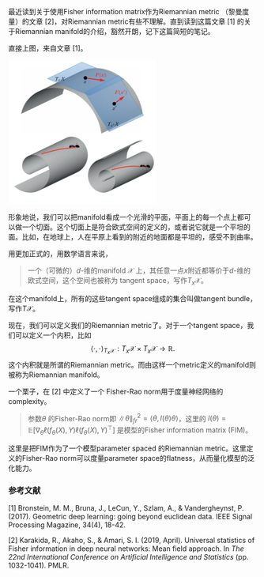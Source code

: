 最近读到关于使用Fisher information matrix作为Riemannian metric （黎曼度量）的文章 [2]，对Riemannian metric有些不理解。直到读到这篇文章 [1] 的关于Riemannian manifold的介绍，豁然开朗，记下这篇简短的笔记。

直接上图，来自文章 [1]。



<img src="Pic/image-20201222231109524.png" width="300">



形象地说，我们可以把manifold看成一个光滑的平面，平面上的每一个点上都可以做一个切面。这个切面上是符合欧式空间的定义的，或者说它就是一个平坦的面。比如，在地球上，人在平原上看到的附近的地面都是平坦的，感受不到曲率。

用更加正式的，用数学语言来说，

> 一个（可微的）$d$-维的manifold $\mathcal{X}$ 上，其任意一点$x$附近都等价于$d$-维的欧式空间，这个空间也被称为 tangent space，写作$T_x \mathcal{X}$。

在这个manifold上，所有的这些tangent space组成的集合叫做tangent bundle，写作$T\mathcal{X}$。 

现在，我们可以定义我们的Riemannian metric了。对于一个tangent space，我们可以定义一个内积，比如
$$
\langle \cdot,\cdot \rangle_{T_x \mathcal{X}}:T_x \mathcal{X} \times T_x \mathcal{X} \to \mathbb{R}.
$$
这个内积就是所谓的Riemannian metric。而由这样一个metric定义的manifold则被称为Riemannian manifold。

一个栗子，在 [2] 中定义了一个 Fisher-Rao norm用于度量神经网络的complexity。

> 参数$\theta$ 的Fisher-Rao norm即 $\|\theta\|_{fr}^2 = \langle \theta, I(\theta)\theta \rangle$，这里的 $I(\theta)=\mathbb{E}[\nabla_\theta \ell(f_\theta(X),Y) \ell(f_\theta(X),Y)^{\top}]$ 是模型的Fisher information matrix (FIM)。

这里是把FIM作为了一个模型parameter spaced 的Riemannian metric。这里定义的Fisher-Rao norm可以度量parameter space的flatness，从而量化模型的泛化能力。



### 参考文献

[1] Bronstein, M. M., Bruna, J., LeCun, Y., Szlam, A., & Vandergheynst, P. (2017). Geometric deep learning: going beyond euclidean data. IEEE Signal Processing Magazine, 34(4), 18-42.

[2] Karakida, R., Akaho, S., & Amari, S. I. (2019, April). Universal statistics of Fisher information in deep neural networks: Mean field approach. In *The 22nd International Conference on Artificial Intelligence and Statistics* (pp. 1032-1041). PMLR.

